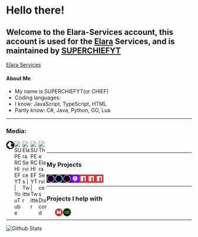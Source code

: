 # Hello there! 

Welcome to the Elara-Services account, this account is used for the [Elara](https://superchiefyt.xyz) Services, and is maintained by [SUPERCHIEFYT](https://github.com/SUPERCHIEFYT)
---

<a href="https://elara.services">Elara Services</a>

#### About Me
- My name is SUPERCHIEFYT(or CHIEF) 
- Coding languages:
- I know: JavaScript, TypeScript, HTML
- Partly know: C#, Java, Python, GO, Lua

---


### Media:

[<img align="left" title="superchiefyt.xyz" width="22px" src="https://raw.githubusercontent.com/iconic/open-iconic/master/svg/globe.svg" />][website]
[<img align="left" title="SUPERCHIEFYT | YouTube" width="22px" src="https://cdn.superchiefyt.xyz/api/bot/youtube.png" />][YouTube]
[<img align="left" title="Elara Services | Twitter" width="22px" src="https://cdn.superchiefyt.xyz/api/bot/twitter.png" />][twitterElara]
[<img align="left" title="SUPERCHIEFYT | Twitter" width="22px" src="https://cdn.superchiefyt.xyz/api/bot/twitter.png" />][twitterSuper]
[<img align="left" title="The Elara Services Discord" width="22px" src="https://cdn.superchiefyt.xyz/api/bot/discord.gif"/>][Discord]

<br />

---

### My Projects 
[<img align="left" width="22px" title="Elara | Discord Bot" src="https://github.com/Elara-Discord-Bots/Bot-Images/blob/master/bot/Elara.png?raw=true"/>][website]
[<img align="left" width="22px" title="Elara 2 | Discord Bot" src="https://github.com/Elara-Discord-Bots/Bot-Images/blob/master/bot/Elara_Beta.png?raw=true"/>][website]
[<img align="left" width="22px" title="Elara Services | Website" src="https://github.com/Elara-Discord-Bots/Bot-Images/blob/master/bot/Elara.png?raw=true"/>][services]
[<img align="left" width="22px" title="ModBot | Discord Bot" src="https://github.com/Elara-Discord-Bots/Bot-Images/blob/master/bot/ModBot.png?raw=true"/>][ModBot]
[<img align="left" width="22px" title="Elara Services | NPM" src="https://raw.githubusercontent.com/github/explore/6c6508f34230f0ac0d49e847a326429eefbfc030/topics/npm/npm.png"/>][npm:services]
[<img align="left" width="22px" title="Elara Hook | NPM" src="https://raw.githubusercontent.com/github/explore/6c6508f34230f0ac0d49e847a326429eefbfc030/topics/npm/npm.png"/>][npm:hook]
[<img align="left" width="22px" title="Great-Commando | NPM" src="https://raw.githubusercontent.com/github/explore/6c6508f34230f0ac0d49e847a326429eefbfc030/topics/npm/npm.png"/>][npm:great]

<br />

---

### Projects I help with 
[<img align="left" width="22px" title="RCO - Roblox Case Opener | Discord Bot" src="https://github.com/Elara-Discord-Bots/Bot-Images/blob/master/bot/RCO.png?raw=true"/>][pro:rblx]
[<img align="left" width="22px" title="MarksBot | Discord Bot" src="https://github.com/Elara-Discord-Bots/Bot-Images/blob/master/bot/MarksBot.png?raw=true"/>][pro:mb]
[<img align="left" width="22px" title="GreenBot | Discord Bot" src="https://github.com/Elara-Discord-Bots/Bot-Images/blob/master/bot/GreenBot.png?raw=true"/>][pro:gb]

<br />

---

<img align="left" alt="Github Stats" src="https://github-readme-stats.codestackr.vercel.app/api?username=Elara-Discord-Bots&theme=cobalt&show_icons=true&count_private=true&hide_border=true" />

[npm:services]: https://npmjs.com/package/elara-services
[npm:hook]: https://npmjs.com/package/elara-hook
[npm:great]: https://npmjs.com/package/great-commando


[ModBot]: https://mod.superchiefyt.xyz
[website]: https://superchiefyt.xyz
[twitterElara]: https://twitter.com/ElaraBot
[twitterSuper]: https://twitter.com/SUPERCHIEFYT
[YouTube]: https://youtube.com/c/SUPERCHIEFYT
[Discord]: https://superchiefyt.xyz/support
[services]: https://my.elara.services
[pro:rblx]: https://robloxcaseopener.xyz
[pro:mb]: https://marksbot.mwserver.site
[pro:gb]: https://greenbot.mwserver.site
